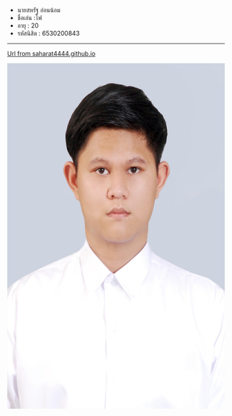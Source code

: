 - นายสหรัฐ อ่อนน้อม
- ชื่อเล่น :โฟ
- อายุ : 20
- รหัสนิสิต : 6530200843

---


[Url from saharat4444.github.io](https://saharat4444.github.io/)

<p align="center">
  <img src="S__29573134.jpg" width="600" height="800" alt="student">
</p>
